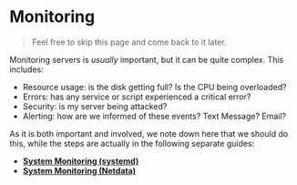 # Monitoring

> Feel free to skip this page and come back to it later.

Monitoring servers is _usually_ important, but it can be quite complex. This includes:

* Resource usage: is the disk getting full? Is the CPU being overloaded?
* Errors: has any service or script experienced a critical error?
* Security: is my server being attacked?
* Alerting: how are we informed of these events? Text Message? Email?

As it is both important and involved, we note down here that we should do this, while the steps are actually in the following separate guides:

* [**System Monitoring \(systemd\)**](/system-monitoring-systemd.md)
* [**System Monitoring \(Netdata\)**](/system-monitoring-netdata.md)



